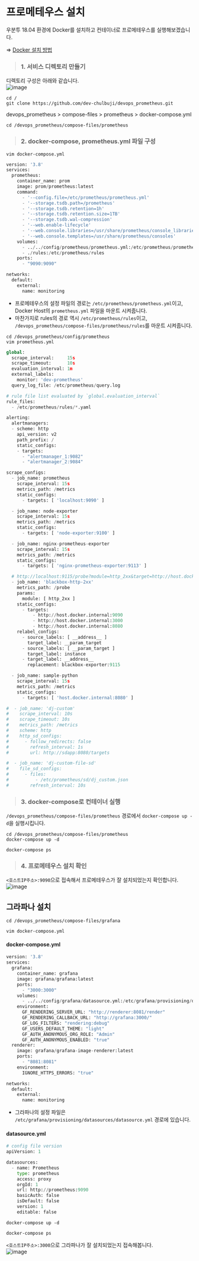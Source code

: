 # 프로메테우스 설치

우분투 18.04 환경에 Docker를 설치하고 컨테이너로 프로메테우스를 실행해보겠습니다.

=> [Docker 설치 방법]()

> <h3>1. 서비스 디렉토리 만들기</h3>

디렉토리 구성은 아래와 같습니다.   
![image](https://user-images.githubusercontent.com/43658658/153972808-3e8c4e86-1950-450c-a99c-c3eebffbc0d7.png)

```
cd /
git clone https://github.com/dev-chulbuji/devops_prometheus.git
```

devops_prometheus > compose-files > prometheus > docker-compose.yml

```
cd /devops_prometheus/compose-files/prometheus
```

> <h3>2. docker-compose, prometheus.yml 파일 구성</h3>

```
vim docker-compose.yml
```

``` python
version: '3.8'
services:
  prometheus:
    container_name: prom
    image: prom/prometheus:latest
    command:
      - '--config.file=/etc/prometheus/prometheus.yml'
      - '--storage.tsdb.path=/prometheus'
      - '--storage.tsdb.retention=1h'
      - '--storage.tsdb.retention.size=1TB'
      - '--storage.tsdb.wal-compression'
      - '--web.enable-lifecycle'
      - '--web.console.libraries=/usr/share/prometheus/console_libraries'
      - '--web.console.templates=/usr/share/prometheus/consoles'
    volumes:
      - ../../config/prometheus/prometheus.yml:/etc/prometheus/prometheus.yml
      - ./rules:/etc/prometheus/rules
    ports:
      - "9090:9090"

networks:
  default:
    external:
      name: monitoring
```   
- 프로메테우스의 설정 파일의 경로는 `/etc/prometheus/prometheus.yml`이고, Docker Host의 `prometheus.yml` 파일을 마운트 시켜줍니다.
- 마찬가지로 rules의 경로 역시 `/etc/prometheus/rules`이고, `/devops_prometheus/compose-files/prometheus/rules`를 마운트 시켜줍니다.

```
cd /devops_prometheus/config/prometheus
vim prometheus.yml
```

``` python
global:
  scrape_interval:     15s
  scrape_timeout:      10s
  evaluation_interval: 1m
  external_labels:
    monitor: 'dev-prometheus'
  query_log_file: /etc/prometheus/query.log

# rule file list evaluated by `global.evaluation_interval`
rule_files:
  - /etc/prometheus/rules/*.yaml

alerting:
  alertmanagers:
  - scheme: http
    api_version: v2
    path_prefix: /
    static_configs:
    - targets:
      - "alertmanager_1:9082"
      - "alertmanager_2:9084"

scrape_configs:
  - job_name: prometheus
    scrape_interval: 15s
    metrics_path: /metrics
    static_configs:
      - targets: [ 'localhost:9090' ]

  - job_name: node-exporter
    scrape_interval: 15s
    metrics_path: /metrics
    static_configs:
      - targets: [ 'node-exporter:9100' ]

  - job_name: nginx-prometheus-exporter
    scrape_interval: 15s
    metrics_path: /metrics
    static_configs:
      - targets: [ 'nginx-prometheus-exporter:9113' ]

  # http://localhost:9115/probe?module=http_2xx&target=http://host.docker.internal:9090
  - job_name: 'blackbox-http-2xx'
    metrics_path: /probe
    params:
      module: [ http_2xx ]
    static_configs:
      - targets:
          - http://host.docker.internal:9090
          - http://host.docker.internal:3000
          - http://host.docker.internal:8080
    relabel_configs:
      - source_labels: [ __address__ ]
        target_label: __param_target
      - source_labels: [ __param_target ]
        target_label: instance
      - target_label: __address__
        replacement: blackbox-exporter:9115

  - job_name: sample-python
    scrape_interval: 15s
    metrics_path: /metrics
    static_configs:
      - targets: [ 'host.docker.internal:8080' ]

#  - job_name: 'dj-custom'
#    scrape_interval: 10s
#    scrape_timeout: 10s
#    metrics_path: /metrics
#    scheme: http
#    http_sd_configs:
#      - follow_redirects: false
#        refresh_interval: 1s
#        url: http://sdapp:8080/targets

#  - job_name: 'dj-custom-file-sd'
#    file_sd_configs:
#      - files:
#          - /etc/prometheus/sd/dj_custom.json
#        refresh_interval: 10s
```

> <h3>3. docker-compose로 컨테이너 실행</h3>

`/devops_prometheus/compose-files/prometheus` 경로에서 `docker-compose up -d`을 실행시킵니다.   
```
cd /devops_prometheus/compose-files/prometheus
docker-compose up -d
```

```
docker-compose ps
```

> <h3>4. 프로메테우스 설치 확인</h3>

`<호스트IP주소>:9090`으로 접속해서 프로메테우스가 잘 설치되었는지 확인합니다.   
![image](https://user-images.githubusercontent.com/43658658/153974097-363c8b18-f86e-4be0-a85b-b9e2b8bb2325.png)

## 그라파나 설치

```
cd /devops_prometheus/compose-files/grafana
```

```
vim docker-compose.yml
```

#### docker-compose.yml

``` python
version: '3.8'
services:
  grafana:
    container_name: grafana
    image: grafana/grafana:latest
    ports:
      - "3000:3000"
    volumes:
      - ../../config/grafana/datasource.yml:/etc/grafana/provisioning/datasources/datasource.yml
    environment:
      GF_RENDERING_SERVER_URL: "http://renderer:8081/render"
      GF_RENDERING_CALLBACK_URL: "http://grafana:3000/"
      GF_LOG_FILTERS: "rendering:debug"
      GF_USERS_DEFAULT_THEME: "light"
      GF_AUTH_ANONYMOUS_ORG_ROLE: "Admin"
      GF_AUTH_ANONYMOUS_ENABLED: "true"
  renderer:
    image: grafana/grafana-image-renderer:latest
    ports:
      - "8081:8081"
    environment:
      IGNORE_HTTPS_ERRORS: "true"

networks:
  default:
    external:
      name: monitoring
```   
- 그라파나의 설정 파일은 `/etc/grafana/provisioning/datasources/datasource.yml` 경로에 있습니다.

#### datasource.yml

``` python
# config file version
apiVersion: 1

datasources:
  - name: Prometheus
    type: prometheus
    access: proxy
    orgId: 1
    url: http://prometheus:9090
    basicAuth: false
    isDefault: false
    version: 1
    editable: false
```

```
docker-compose up -d
```

```
docker-compose ps
```

`<호스트IP주소>:3000`으로 그라파나가 잘 설치되었는지 접속해봅니다.   
![image](https://user-images.githubusercontent.com/43658658/153975971-17c9b5a3-da61-4d3c-85b9-8dc219453e1d.png)



